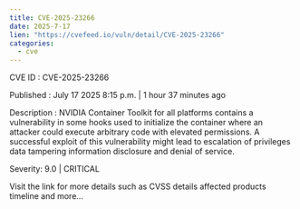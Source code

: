 ```yaml
--- 
title: CVE-2025-23266
date: 2025-7-17
lien: "https://cvefeed.io/vuln/detail/CVE-2025-23266"
categories:
  - cve
---
```


CVE ID : CVE-2025-23266

Published :  July 17
2025
8:15 p.m. | 1 hour
37 minutes ago

Description : NVIDIA Container Toolkit for all platforms contains a vulnerability in some hooks used to initialize the container
where an attacker could execute arbitrary code with elevated permissions. A successful exploit of this vulnerability might lead to escalation of privileges
data tampering
information disclosure
and denial of service.

Severity: 9.0 | CRITICAL

Visit the link for more details
such as CVSS details
affected products
timeline
and more...
